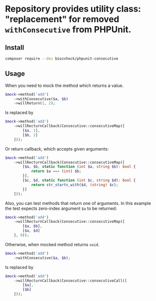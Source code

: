 # Repository provides utility class: "replacement" for removed `withConsecutive` from PHPUnit. 

## Install
```bash
composer require --dev biozshock/phpunit-consecutive
```

## Usage
When you need to mock the method which returns a value.
```php
$mock->method('add')
    ->withConsecutive($a, $b)
    ->willReturn(1, 2);
```
Is replaced by 
```php
$mock->method('add')
    ->willRecturnCallback(Consecutive::consecutiveMap([
        [$a, 1],
        [$b, 2]
    ]));
```
Or return callback, which accepts given arguments:
```php
$mock->method('add')
    ->willRecturnCallback(Consecutive::consecutiveMap([
        [$a, $b, static function (int $a, string $b): bool {
            return $a === (int) $b;
        }],
        [$c, $d, static function (int $c, string $d): bool {
            return str_starts_with($d, (string) $c);
        }]
    ]));
```
Also, you can test methods that return one of arguments. In this example the test expects zero-index argument `$a` to be returned:
```php
$mock->method('add')
    ->willRecturnCallback(Consecutive::consecutiveMap([
        [$a, $b],
        [$a, $d]
    ], 0));
```

Otherwise, when mocked method returns `void`.
```php
$mock->method('add')
    ->withConsecutive($a, $b);
```
Is replaced by
```php
$mock->method('add')
    ->willRecturnCallback(Consecutive::consecutiveCall([
        [$a],
        [$b]
    ]));
```
